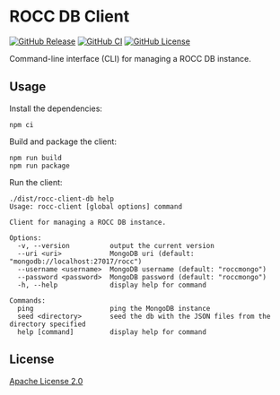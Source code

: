 # ROCC DB Client

[![GitHub Release](https://img.shields.io/github/release/Sage-Bionetworks/rocc-client-db.svg?include_prereleases&color=94398d&labelColor=555555&logoColor=ffffff&style=for-the-badge&logo=github)](https://github.com/Sage-Bionetworks/rocc-client-db/releases)
[![GitHub CI](https://img.shields.io/github/workflow/status/Sage-Bionetworks/rocc-client-db/CI.svg?color=94398d&labelColor=555555&logoColor=ffffff&style=for-the-badge&logo=github)](https://github.com/Sage-Bionetworks/rocc-client-db)
[![GitHub License](https://img.shields.io/github/license/Sage-Bionetworks/rocc-client-db.svg?color=94398d&labelColor=555555&logoColor=ffffff&style=for-the-badge&logo=github)](https://github.com/Sage-Bionetworks/rocc-client-db)

Command-line interface (CLI) for managing a ROCC DB instance.

## Usage

Install the dependencies:

    npm ci

Build and package the client:

    npm run build
    npm run package

Run the client:

    ./dist/rocc-client-db help
    Usage: rocc-client [global options] command

    Client for managing a ROCC DB instance.

    Options:
      -v, --version          output the current version
      --uri <uri>            MongoDB uri (default: "mongodb://localhost:27017/rocc")
      --username <username>  MongoDB username (default: "roccmongo")
      --password <password>  MongoDB password (default: "roccmongo")
      -h, --help             display help for command

    Commands:
      ping                   ping the MongoDB instance
      seed <directory>       seed the db with the JSON files from the directory specified
      help [command]         display help for command

## License

[Apache License 2.0]

<!-- Links -->

[Apache License 2.0]: https://github.com/Sage-Bionetworks/rocc-client-db/blob/develop/LICENSE
